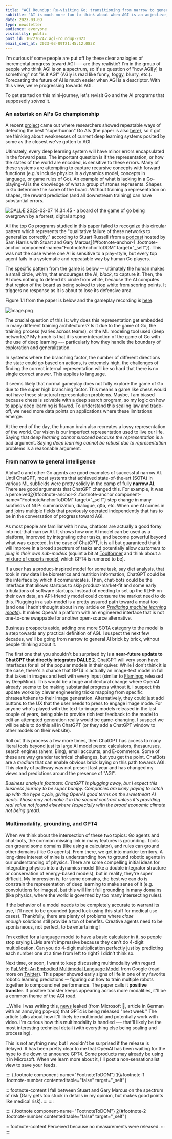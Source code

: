 ```yaml
---
title: "AGI Roundup: Re-visiting Go; transitioning from narrow to general; multimodality & GPT4"
subtitle: "AI is much more fun to think about when AGI is an adjective, not a finish line."
date: 2023-03-09
type: newsletter
audience: everyone
visibility: public
post_id: 107276247.agi-roundup-2023
email_sent_at: 2023-03-09T21:45:12.083Z
---
```

I\'m curious if some people are put off by these clear analogies of incremental progress toward AGI --- are they realistic? I\'m in the group of people who think AGI is on a spectrum, so it\'s a question of \"how AGI\[y\] is something\" not \"is it AGI\" (AGIy is read like funny, foggy, blurry, etc.). Forecasting the future of AI is much easier when AGI is a descriptor. With this view, we're progressing towards AGI.

To get started on this mini-journey, let's revisit Go and the AI programs that supposedly *solved* it.

### An asterisk on AI's Go championship

A recent [project](https://goattack.far.ai/pdfs/go_attack_paper.pdf?uuid=WgOkT29w1fP7rG7p1682) came out where researchers showed repeatable ways of defeating the best \"superhuman\" Go AIs (the paper is also [here](https://arxiv.org/abs/2211.00241)), so it got me thinking about weaknesses of current deep learning systems posited by some as the closest we've gotten to AGI.

Ultimately, every deep learning system will have minor errors encapsulated in the forward pass. The important question is if the representation, or how the states of the world are encoded, is sensitive to these errors. Many of these systems are attempting to capture recursive concepts with forward functions (e.g.\'s include physics in a dynamics model, concepts in language, or game rules of Go). An example of what is lacking in a Go-playing-AI is the knowledge of what a group of stones represents. Shapes in Go determine the score of the board. Without training a representation on shapes, the reward prediction (and all downstream training) can have substantial errors.

![DALL·E 2023-03-07 14.34.45 - a board of the game of go being overgrown by a forrest, digital art.png](images/107276247.agi-roundup-2023_8ba6fee5-2983-4708-9d94-11ace18b6349.png)

All the top Go programs studied in this paper failed to recognize this circular pattern which represents the "qualitative failure of these networks to generalize correctly," according to Stuart Russell (from a [podcast](https://www.samharris.org/podcasts/making-sense-episodes/312-the-trouble-with-ai) hosted by Sam Harris with Stuart and Gary Marcus[1](#footnote-1){#footnote-anchor-1 .footnote-anchor component-name="FootnoteAnchorToDOM" target="_self"}). This was not the case where one AI is sensitive to a play-style, but every top agent fails in a systematic and repeatable way by human Go players.

The specific pattern from the game is below \-- ultimately the human makes a small circle, *white*, that encourages the AI, *black*, to capture it. Then, the AI does nothing to defend its circle from white, because the AI computes that region of the board as being solved to stop white from scoring points. It triggers no response as it is about to lose its defensive area.

Figure 1.1 from the paper is below and the gameplay recording is [here](https://goattack.far.ai/adversarial-policy-katago?row=3#10mil_visits-board).

![Image.png](images/107276247.agi-roundup-2023_d35ba8aa-8d90-458a-9ba9-b99d154826e3.png)

The crucial question of this is: why does this representation get embedded in many different training architectures? Is it due to the game of Go, the training process (varies across teams), or the ML modeling tool used (deep networks)? My hunch is that it is some interaction of the game of Go with the use of deep learning --- particularly how they handle the boundary of exploration and generalization.

In systems where the branching factor, the number of different directions the state could go based on actions, is extremely high, the challenges of finding the correct internal representation will be so hard that there is no single correct answer. This applies to language.

It seems likely that normal gameplay does not fully explore the game of Go due to the super high branching factor. This means a game like chess would not have these structural representation problems. Maybe, I am biased because chess is solvable with a deep search program, so my logic on how to apply deep learning is flawed. To understand this scaling law and trade-off, we need more data points on applications where these limitations emerge.

At the end of the day, the human brain also recreates a lossy representation of the world. Our vision is our imperfect representation used to live our life. Saying that *deep learning cannot succeed because the representation* is a bad argument. Saying *deep learning cannot be robust due to representation* problems is a reasonable argument.

### From narrow to general intelligence

AlphaGo and other Go agents are good examples of successful narrow AI. Until ChatGPT, most systems that achieved state-of-the-art (SOTA) in various ML subfields were pretty solidly in the camp of fully **narrow AI**. There are good arguments that ChatGPT changed this. For example, it was a perceived[2](#footnote-2){#footnote-anchor-2 .footnote-anchor component-name="FootnoteAnchorToDOM" target="_self"} step change in many subfields of NLP: summarization, dialogue, q&a, etc. When one AI comes in and joins multiple fields that previously operated independently that has to be in the conversation of progress toward AGI.

As most people are familiar with it now, chatbots are actually a good foray into not-that-narrow AI. It shows how one AI model can be used as a platform, improved by integrating other tasks, and become powerful beyond what was expected. In the case of ChatGPT, it is all but guaranteed that it will improve in a broad spectrum of tasks and potentially allow *customers to plug in their own sub-models* (squint a bit at [Toolformer](https://arxiv.org/abs/2302.04761) and think about a [mixture of experts model](https://ai.googleblog.com/2022/11/mixture-of-experts-with-expert-choice.html?m=1), which GPT4 is rumored to be).

If a user has a product-inspired model for some task, say diet analysis, that took in raw data like biometrics and nutrition information, ChatGPT could be the interface by which it communicates. Then, chat-bots could be the interface that allows startups to skip product-market-fit and some early tribulations of software startups. Instead of needing to set up the RLHF on their own data, an API-friendly model could consume the market need to do this. Plugging in a sub-model is a pretty assured path toward a moat too (and one I hadn\'t thought about in my article on *[Predicting machine learning moats](https://robotic.substack.com/p/ml-moats)*). It makes OpenAI a platform with an engineered interface that is not one-to-one swappable for another open-source alternative.

Business prospects aside, adding one more SOTA category to the model is a step towards any practical definition of AGI. I suspect the next few decades, we\'ll be going from narrow to general AI brick by brick, without people thinking about it.

The first one that you shouldn\'t be surprised by is **a near-future update to ChatGPT that directly integrates DALLE 2**. ChatGPT will very soon have interfaces for all of the popular models in their quiver. While I don\'t think it is the case, there\'s a chance that GPT4 is actually an image-text model in full that takes in images and text with every input (similar to [Flamingo](https://arxiv.org/abs/2204.14198) released by DeepMind). This would be a huge architectural change where OpenAI already seems to be making substantial progress without it. I suspect this update works by clever engineering tricks mapping from specific phrases/tokens to their image generation. Alternatively, they could just add buttons to the UX that the user needs to press to engage image mode. For anyone who\'s played with the text-to-image models released in the last couple of years, being able to provide rich text feedback to the model to edit an attempted generation really would be game-changing. I suspect we will be able to do this all in ChatGPT (or they add a ChatGPT window to other models on their website).

Roll out this process a few more times, then ChatGPT has access to many literal tools beyond just its large AI model peers: calculators, thesauruses, search engines (ahem, Bing), email accounts, and E-commerce. Some of these are way grander technical challenges, but you get the point. ChatBots are a *medium* that can enable obvious brick laying on this path towards AGI. This clarity of pathway was not present last year and has changed my views and predictions around the presence of \"AGI\".

*Business analysis footnote:* *ChatGPT is plugging away, but I expect this business journey to be super bumpy. Companies are likely paying to catch up with the hype cycle, giving OpenAI good terms on the sweetheart AI deals. Those may not make it in the second contract unless it's providing real value not found elsewhere (especially with the broad economic climate not being great).*

### Multimodality, grounding, and GPT4

When we think about the intersection of these two topics: Go agents and chat-bots, the common missing link in many features is grounding. Tools can ground some domains (like using a calculator), and rules can ground other domains (like Go agents). From there, we get into murkier territory. A long-time interest of mine is understanding how to ground robotic agents in our understanding of physics. There are some compelling initial ideas for integrating physics into a dynamics model (like a double integrator structure or conservation of energy-based models), but in reality, they\'re super difficult. My impression is, for some domains, the best we can do is constrain the representation of deep learning to make sense of it (e.g. convolutions for images), but this will limit full grounding in many domains (like physics, where the world is governed by too many intersecting rules).

If the behavior of a model needs to be completely accurate to warrant its use, it\'ll need to be grounded (good luck using this stuff for medical use cases). Thankfully, there are plenty of problems where *close enough* solutions still provide a ton of benefits. Creative agents need to be spontaneous, not perfect, to be entertaining!

I\'m excited for a language model to have a basic calculator in it, so people stop saying LLMs aren\'t impressive because they can\'t do 4-digit multiplication. Can you do 4-digit multiplication perfectly just by predicting each number one at a time from left to right? I didn\'t think so.

Next time, or soon, I want to keep discussing multimodality with regard to [PaLM-E: An Embodied Multimodal Language Model](https://palm-e.github.io/) from Google (read more on [Twitter](https://twitter.com/DannyDriess/status/1632904698108821505)). This paper showed early signs of life in one of my favorite robotic learning predictions \-- figuring out how to train multiple robots together to compound net performance. The paper calls it **positive transfer**. If positive transfer keeps appearing across more modalities, it\'ll be a common theme of the AGI road.

...While I was writing this, [news](https://www.heise.de/news/GPT-4-is-coming-next-week-and-it-will-be-multimodal-says-Microsoft-Germany-7540972.html) leaked (from Microsoft 🤔, article in German with an annoying pop-up) that GPT4 is being released "next week." The article talks about how it'll likely be multimodal and potentially work with video. I'm curious how this multimodality is handled --- that'll likely be the most interesting technical detail (with everything else being scaling and processing).

This is not anything new, but I wouldn't be surprised if the release is delayed. It has been pretty clear to me that OpenAI has been waiting for the hype to die down to announce GPT4. Some products may already be using it in Microsoft. When we learn more about it, I'll post a non-sensationalist view to save your feeds.

:::: {.footnote component-name="FootnoteToDOM"}
[1](#footnote-anchor-1){#footnote-1 .footnote-number contenteditable="false" target="_self"}

::: footnote-content
I fall between Stuart and Gary Marcus on the spectrum of risk (Gary gets too stuck in details in my opinion, but makes good points like medical risk).
:::
::::

:::: {.footnote component-name="FootnoteToDOM"}
[2](#footnote-anchor-2){#footnote-2 .footnote-number contenteditable="false" target="_self"}

::: footnote-content
Perceived because no measurements were released.
:::
::::
